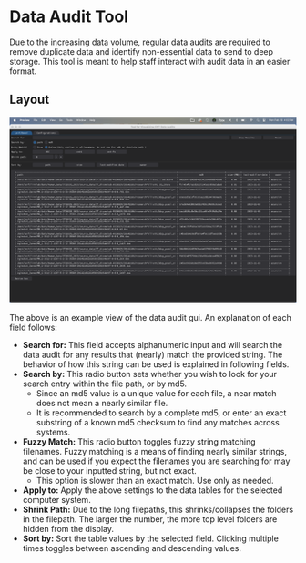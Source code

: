 # Data Audit Tool

Due to the increasing data volume, regular data audits are required to remove duplicate data and identify non-essential data to send to deep storage. This tool is meant to help staff interact with audit data in an easier format.

## Layout

![GUI](audit_gui.png)

The above is an example view of the data audit gui. An explanation of each field follows:

- **Search for:** This field accepts alphanumeric input and will search the data audit for any results that (nearly) match the provided string. The behavior of how this string can be used is explained in following fields.
- **Search by:** This radio button sets whether you wish to look for your search entry within the file path, or by md5.
    - Since an md5 value is a unique value for each file, a near match does not mean a nearly similar file.
    - It is recommended to search by a complete md5, or enter an exact substring of a known md5 checksum to find any matches across systems.
- **Fuzzy Match:** This radio button toggles fuzzy string matching filenames. Fuzzy matching is a means of finding nearly similar strings, and can be used if you expect the filenames you are searching for may be close to your inputted string, but not exact.
    - This option is slower than an exact match. Use only as needed.
- **Apply to:** Apply the above settings to the data tables for the selected computer system.
- **Shrink Path:** Due to the long filepaths, this shrinks/collapses the folders in the filepath. The larger the number, the more top level folders are hidden from the display.
- **Sort by:** Sort the table values by the selected field. Clicking multiple times toggles between ascending and descending values.
